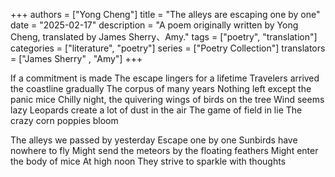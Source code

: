 +++
authors = ["Yong Cheng"]
title = "The alleys are escaping one by one"
date = "2025-02-17"
description = "A poem originally written by Yong Cheng, translated by James Sherry、Amy."
tags = ["poetry", "translation"]
categories = ["literature", "poetry"]
series = ["Poetry Collection"]
translators = ["James Sherry" , "Amy"]
+++

      
If a commitment is made
The escape lingers for a lifetime
Travelers arrived the coastline gradually
The corpus of many years
Nothing left except the panic mice
Chilly night, the quivering wings of birds on the tree 
Wind seems lazy
Leopards create a lot of dust in the air
The game of field in lie
The crazy corn poppies bloom 

The alleys we passed by yesterday
Escape one by one
Sunbirds have nowhere to fly
Might send the meteors by the floating feathers
Might enter the body of mice
At high noon
They strive to sparkle with thoughts
